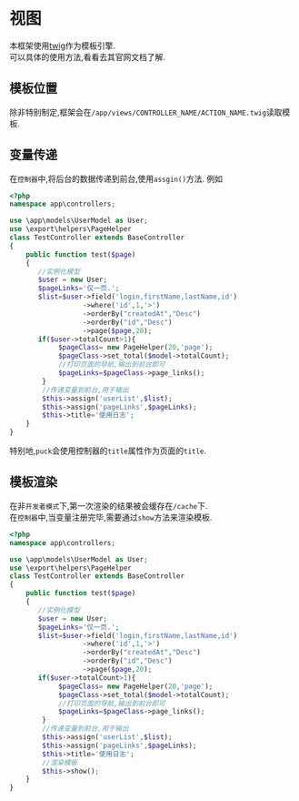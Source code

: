 # 视图

本框架使用[twig](http://twig.sensiolabs.org/documentation)作为模板引擎.  
可以具体的使用方法,看看去其官网文档了解.  
## 模板位置
除非特别制定,框架会在`/app/views/CONTROLLER_NAME/ACTION_NAME.twig`读取模板.  


## 变量传递
在`控制器`中,将后台的数据传递到前台,使用`assgin()`方法.
例如


```php
<?php
namespace app\controllers;

use \app\models\UserModel as User;
use \export\helpers\PageHelper
class TestController extends BaseController
{
    public function test($page)
    {
       //实例化模型
       $user = new User;
       $pageLinks='仅一页.';
       $list=$user->field('login,firstName,lastName,id')
                  ->where('id',1,'>')
                  ->orderBy("createdAt","Desc")
                  ->orderBy("id","Desc")
                  ->page($page,20);
       if($user->totalCount>1){
            $pageClass= new PageHelper(20,'page');
            $pageClass->set_total($model->totalCount);
            //打印页面的导航,输出到前台即可
            $pageLinks=$pageClass->page_links();
        }
        //传递变量到前台,用于输出
        $this->assign('userList',$list);
        $this->assign('pageLinks',$pageLinks);
        $this->title='使用日志';
    }
}

```
特别地,`puck`会使用控制器的`title`属性作为页面的`title`.  



## 模板渲染

在非`开发者模式`下,第一次渲染的结果被会缓存在`/cache`下.  
在`控制器`中,当变量注册完毕,需要通过`show`方法来渲染模板.  

```php
<?php
namespace app\controllers;

use \app\models\UserModel as User;
use \export\helpers\PageHelper
class TestController extends BaseController
{
    public function test($page)
    {
       //实例化模型
       $user = new User;
       $pageLinks='仅一页.';
       $list=$user->field('login,firstName,lastName,id')
                  ->where('id',1,'>')
                  ->orderBy("createdAt","Desc")
                  ->orderBy("id","Desc")
                  ->page($page,20);
       if($user->totalCount>1){
            $pageClass= new PageHelper(20,'page');
            $pageClass->set_total($model->totalCount);
            //打印页面的导航,输出到前台即可
            $pageLinks=$pageClass->page_links();
        }
        //传递变量到前台,用于输出
        $this->assign('userList',$list);
        $this->assign('pageLinks',$pageLinks);
        $this->title='使用日志';
        //渲染模板
        $this->show();
    }
}

```
